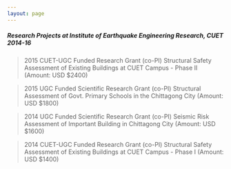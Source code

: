 ```yaml
---
layout: page
---
```


##### Research Projects at Institute of Earthquake Engineering Research, CUET 2014-16

> 2015 CUET-UGC Funded Research Grant (co-PI)
> Structural Safety Assessment of Existing Buildings at CUET Campus - Phase II (Amount: USD $2400)

> 2015 UGC Funded Scientific Research Grant (co-PI)
> Structural Assessment of Govt. Primary Schools in the Chittagong City (Amount: USD $1800)

> 2014 UGC Funded Scientific Research Grant (co-PI)
> Seismic Risk Assessment of Important Building in Chittagong City (Amount: USD $1600)

> 2014 CUET-UGC Funded Research Grant (co-PI)
> Structural Safety Assessment of Existing Buildings at CUET Campus - Phase I (Amount: USD $1400)
